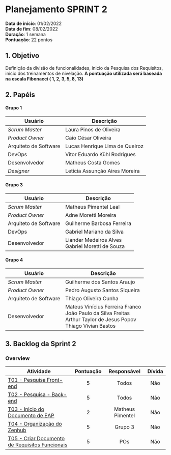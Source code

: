 # Planejamento SPRINT 2

**Data de início**: 01/02/2022 <br/>
**Data de fim**: 08/02/2022 <br/>
**Duração**: 1 semana <br/>
**Pontuação**: 22 pontos 

## 1. Objetivo

Definição da divisão de funcionalidades, inicio da Pesquisa dos Requisitos, inicio dos treinamentos de nivelação. **A pontuação utilizada será baseada na escala Fibonacci ( 1, 2, 3, 5, 8, 13)**


## 2. Papéis 


#### Grupo 1
**Usuário** | **Descrição**
--- | ---
_Scrum Master_ | Laura Pinos de Oliveira
_Product Owner_ | Caio César Oliveira
Arquiteto de Software | Lucas Henrique Lima de Queiroz
DevOps | Vitor Eduardo Kühl Rodrigues
Desenvolvedor | Matheus Costa Gomes
_Designer_ | Letícia Assunção Aires Moreira

#### Grupo 3
**Usuário** | **Descrição**
--- | ---
_Scrum Master_ | Matheus Pimentel Leal
_Product Owner_ | Adne Moretti Moreira
Arquiteto de Software | Guilherme Barbosa Ferreira
DevOps | Gabriel Mariano da Silva
Desenvolvedor | Liander Medeiros Alves <br />Gabriel Moretti de Souza

#### Grupo 4
**Usuário** | **Descrição**
--- | ---
_Scrum Master_ | Guilherme dos Santos Araujo
_Product Owner_ | Pedro Augusto Santos Siqueira
Arquiteto de Software | Thiago Oliveira Cunha
Desenvolvedor | Mateus Vinícius Ferreira Franco <br  />  João Paulo da Silva Freitas <br  /> Arthur Taylor de Jesus Popov <br  /> Thiago Vivian Bastos


## 3. Backlog da Sprint 2

### Overview
| Atividade | Pontuação | Responsável | Dívida |
| -------- | :----: | :----: | :----: |
| [T01 - Pesquisa Front-end](https://github.com/fga-eps-mds/Projeto01/issues/13) | 5 | Todos | Não | 
| [T02 - Pesquisa - Back-end](https://github.com/fga-eps-mds/Projeto01/issues/14) | 5 | Todos | Não  |
| [T03 - Inicio do Documento de EAP](https://github.com/fga-eps-mds/Projeto01/issues/15) | 2 | Matheus Pimentel | Não |
| [T04 - Organização do Zenhub](https://github.com/fga-eps-mds/Projeto01/issues/16) | 5 | Grupo 3 | Não |
| [T05 - Criar Documento de Requisitos Funcionais](https://github.com/fga-eps-mds/Projeto01/issues/17) | 5 | POs | Não | 
